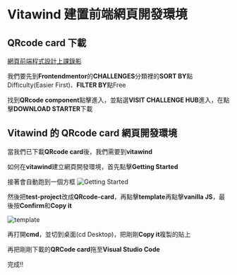 # Vitawind 建置前端網頁開發環境 #

## QRcode card 下載 ##

[網頁前端程式設計上課錄影](https://drive.google.com/file/d/1kzJ8g9DIz9Lk264drTtuhXf--j4tZB7m/view)

我們要先到**Frontendmentor**的**CHALLENGES**分類裡的**SORT BY**點Difficulty(Easier First)、**FILTER BY**點Free

找到**QRcode component**點擊進入，並點選**VISIT CHALLENGE HUB**進入，在點擊**DOWNLOAD STARTER**下載

## Vitawind 的 QRcode card 網頁開發環境 ##

當我們已下載**QRcode card**後，我們需要到**vitawind**

如何在**vitawind**建立網頁開發環境，首先點擊**Getting Started**

接著會自動跑到一個方框 ![Getting Started](https://img.onl/ybxIzI)

然後把**test-project**改成**QRcode-card**，再點擊**template**再點擊**vanilla JS**，最後按**Confirm**和**Copy it**

![template](https://img.onl/oGruDl)

再打開**cmd**，並切到桌面(cd Desktop)，把剛剛**Copy it**複製的貼上

再把剛剛下載的**QRCode card**拖至**Visual Studio Code**

完成!!